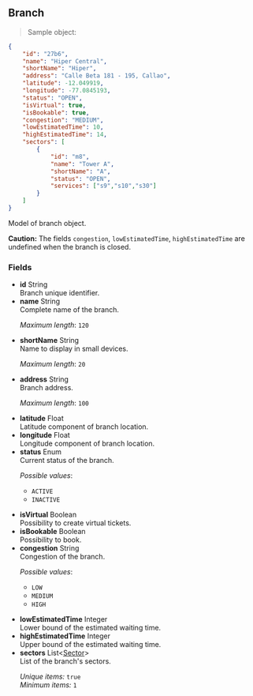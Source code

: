 
## Branch

> Sample object:

```json
{
    "id": "27b6",
    "name": "Hiper Central",
    "shortName": "Hiper",
    "address": "Calle Beta 181 - 195, Callao",
    "latitude": -12.049919,
    "longitude": -77.0845193,
    "status": "OPEN",
    "isVirtual": true,
    "isBookable": true,
    "congestion": "MEDIUM",
    "lowEstimatedTime": 10,
    "highEstimatedTime": 14,
    "sectors": [
        {
            "id": "m8",
            "name": "Tower A",
            "shortName": "A",
            "status": "OPEN",
            "services": ["s9","s10","s30"]
        }
    ]
}
```

Model of branch object.

<aside class="warning">
<strong>Caution:</strong> The fields <code>congestion</code>, <code>lowEstimatedTime</code>, <code>highEstimatedTime</code> are undefined when the branch is closed.
</aside>

### Fields

* **id** <span class="param-type">String</span> <br>Branch unique identifier.
* **name** <span class="param-type">String</span> <br>Complete name of the branch. <p>*Maximum length*: <code>120</code></p>
* **shortName** <span class="param-type">String</span> <br>Name to display in small devices. <p>*Maximum length*: <code>20</code></p>
* **address** <span class="param-type">String</span> <br>Branch address. <p>*Maximum length*: <code>100</code></p>
* **latitude** <span class="param-type">Float</span> <br>Latitude component of branch location.
* **longitude** <span class="param-type">Float</span> <br>Longitude component of branch location.
* **status** <span class="param-type">Enum</span> <br>Current status of the branch. <p>*Possible values*: <ul><li><code>ACTIVE</code></li><li><code>INACTIVE</code></li></ul></p>
* **isVirtual** <span class="param-type">Boolean</span> <br>Possibility to create virtual tickets.
* **isBookable** <span class="param-type">Boolean</span> <br>Possibility to book.
* **congestion** <span class="param-type">String</span> <br>Congestion of the branch. <p>*Possible values*: <ul><li><code>LOW</code></li><li><code>MEDIUM</code></li><li><code>HIGH</code></li></ul></p>
* **lowEstimatedTime** <span class="param-type">Integer</span> <br>Lower bound of the estimated waiting time.
* **highEstimatedTime** <span class="param-type">Integer</span> <br>Upper bound of the estimated waiting time.
* **sectors** <span class="param-type">List\<[Sector](#sector)\></span> <br> List of the branch's sectors.<p>*Unique items:* <code>true</code><br>*Minimum items:* <code>1</code></p>
